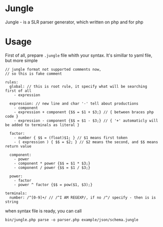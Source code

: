 Jungle
======

Jungle - is a SLR parser generator, which written on php and for php

Usage
=====

First of all, prepare `.jungle` file whith your syntax. It's simillar to yaml file, but more simple

```
// jungle format not supported comments now,
// so this is fake comment

rules:
  global: // this is root rule, it specify what will be searching first of all
    - expression

  expression: // new line and char '-' tell about productions
    - component
    - expression + component {$$ = $1 + $3;} // { between braces php code }
    - expression - component {$$ = $1 - $3;} // { '+' automaticly will be added to terminals as literal }

  factor:
    - number { $$ = (float)$1; } // $1 means first token
    - ( expression ) { $$ = $2; } // $2 means the second, and $$ means return value

  component:
    - power
    - component * power {$$ = $1 * $3;}
    - component / power {$$ = $1 / $3;}

  power:
    - factor
    - power ^ factor {$$ = pow($1, $3);}

terminals:
  number: /^[0-9]+/ // /^I AM REGEXP/, if no /^/ specify - then is is string
```

when syntax file is ready, you can call

```
bin/jungle.php parse -o parser.php example/json/schema.jungle
```